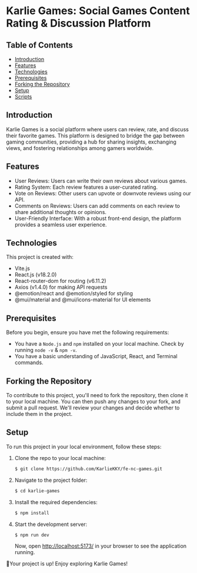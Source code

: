 # Karlie Games: Social Games Content Rating & Discussion Platform

## Table of Contents

- [Introduction](#introduction)
- [Features](#features)
- [Technologies](#technologies)
- [Prerequisites](#prerequisites)
- [Forking the Repository](#forking-the-repository)
- [Setup](#setup)
- [Scripts](#scripts)

## Introduction

Karlie Games is a social platform where users can review, rate, and discuss their favorite games. This platform is designed to bridge the gap between gaming communities, providing a hub for sharing insights, exchanging views, and fostering relationships among gamers worldwide.

## Features

- User Reviews: Users can write their own reviews about various games.
- Rating System: Each review features a user-curated rating.
- Vote on Reviews: Other users can upvote or downvote reviews using our API.
- Comments on Reviews: Users can add comments on each review to share additional thoughts or opinions.
- User-Friendly Interface: With a robust front-end design, the platform provides a seamless user experience.

## Technologies

This project is created with:

- Vite.js
- React.js (v18.2.0)
- React-router-dom for routing (v6.11.2)
- Axios (v1.4.0) for making API requests
- @emotion/react and @emotion/styled for styling
- @mui/material and @mui/icons-material for UI elements

## Prerequisites

Before you begin, ensure you have met the following requirements:

- You have a `Node.js` and `npm` installed on your local machine. Check by running `node -v` & `npm -v`.
- You have a basic understanding of JavaScript, React, and Terminal commands.

## Forking the Repository

To contribute to this project, you'll need to fork the repository, then clone it to your local machine. You can then push any changes to your fork, and submit a pull request. We'll review your changes and decide whether to include them in the project.

## Setup

To run this project in your local environment, follow these steps:

1. Clone the repo to your local machine:

   ```bash
   $ git clone https://github.com/KarlieKKY/fe-nc-games.git
   ```

2. Navigate to the project folder:

   ```bash
   $ cd karlie-games
   ```

3. Install the required dependencies:

   ```bash
   $ npm install
   ```

4. Start the development server:

   ```bash
   $ npm run dev
   ```

   Now, open [http://localhost:5173/](http://localhost:5173/) in your browser to see the application running.

🚀Your project is up! Enjoy exploring Karlie Games!

